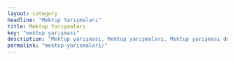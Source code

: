 ```yaml
---
layout: category
headline: "Mektup Yarışmaları"
title: Mektup Yarışmaları
key: "mektup yarışması"
description: "Mektup yarışması, Mektup yarışmaları, Mektup yarışması duyuruları, Güncel Mektup yarışmaları 2020"
permalink: "mektup-yarismalari/"
---
```

